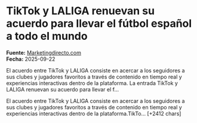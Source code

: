 # TikTok y LALIGA renuevan su acuerdo para llevar el fútbol español a todo el mundo

**Fuente:** [Marketingdirecto.com](https://www.marketingdirecto.com/digital-general/social-media-marketing/tiktok-laliga-renuevan-acuerdo-llevar-futbol-espanol-todo-mundo)  
**Fecha:** 2025-09-22

El acuerdo entre TikTok y LALIGA consiste en acercar a los seguidores a sus clubes y jugadores favoritos a través de contenido en tiempo real y experiencias interactivas dentro de la plataforma. 
La entrada TikTok y LALIGA renuevan su acuerdo para llevar el f…

El acuerdo entre TikTok y LALIGA consiste en acercar a los seguidores a sus clubes y jugadores favoritos a través de contenido en tiempo real y experiencias interactivas dentro de la plataforma.TikTo… [+2412 chars]
